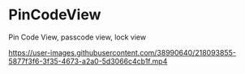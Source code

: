 # PinCodeView
Pin Code View, passcode view, lock view



https://user-images.githubusercontent.com/38990640/218093855-5877f3f6-3f35-4673-a2a0-5d3066c4cb1f.mp4

